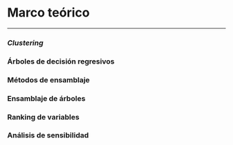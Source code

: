 # Marco teórico
***



### *Clustering*



### Árboles de decisión regresivos



### Métodos de ensamblaje



### Ensamblaje de árboles



### Ranking de variables



### Análisis de sensibilidad
